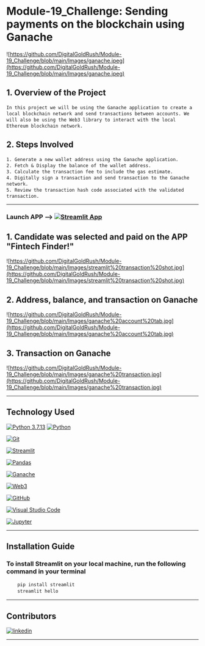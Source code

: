# Module-19_Challenge: Sending payments on the blockchain using Ganache

![https://github.com/DigitalGoldRush/Module-19_Challenge/blob/main/Images/ganache.jpeg](https://github.com/DigitalGoldRush/Module-19_Challenge/blob/main/Images/ganache.jpeg)

## 1. Overview of the Project

    In this project we will be using the Ganache application to create a local blockchain network and send transactions between accounts. We will also be using the Web3 library to interact with the local Ethereum blockchain network.

## 2. Steps Involved

    1. Generate a new wallet address using the Ganache application.
    2. Fetch & Display the balance of the wallet address.
    3. Calculate the transaction fee to include the gas estimate.
    4. Digitally sign a transaction and send transaction to the Ganache network.
    5. Review the transaction hash code associated with the validated transaction.
---

### Launch APP --> [![Streamlit App](https://static.streamlit.io/badges/streamlit_badge_black_white.svg)](https://digitalgoldrush-module-18-challenge-mod-18-challenge-w8dpyv.streamlitapp.com/)


   ## 1. Candidate was selected and paid on the APP "Fintech Finder!"
   

![https://github.com/DigitalGoldRush/Module-19_Challenge/blob/main/Images/streamlit%20transaction%20shot.jpg](https://github.com/DigitalGoldRush/Module-19_Challenge/blob/main/Images/streamlit%20transaction%20shot.jpg)


   ## 2. Address, balance, and transaction on Ganache
   

![https://github.com/DigitalGoldRush/Module-19_Challenge/blob/main/Images/ganache%20account%20tab.jpg](https://github.com/DigitalGoldRush/Module-19_Challenge/blob/main/Images/ganache%20account%20tab.jpg)


   ## 3. Transaction on Ganache
   
![https://github.com/DigitalGoldRush/Module-19_Challenge/blob/main/Images/ganache%20transaction.jpg](https://github.com/DigitalGoldRush/Module-19_Challenge/blob/main/Images/ganache%20transaction.jpg)

---

## Technology Used

[![Python 3.7.13](https://img.shields.io/badge/python-3670A0?style=for-the-badge&logo=python&logoColor=ffdd54)]([https://www.python.org/downloads/release/python-3912/)
[![Python](https://img.shields.io/badge/Python-3.9.12-blue)](https://www.python.org/downloads/release/python-3912/)

[![Git](https://img.shields.io/badge/Git-F05032?style=for-the-badge&logo=git&logoColor=white)](https://git-scm.com/)

[![Streamlit](https://img.shields.io/badge/Streamlit-0.88.0-3670A0?style=for-the-badge&logo=Streamlit&logoColor=ffdd54)](https://streamlit.io/)

[![Pandas](https://img.shields.io/badge/Pandas-1.3.2-3670A0?style=for-the-badge&logo=Pandas&logoColor=ffdd54)](https://pandas.pydata.org/)

[![Ganache](https://img.shields.io/badge/Ganache-2.6.0-3670A0?style=for-the-badge&logo=Ganache&logoColor=ffdd54)](https://www.trufflesuite.com/ganache)

[![Web3](https://img.shields.io/badge/Web3-5.24.0-3670A0?style=for-the-badge&logo=Web3&logoColor=ffdd54)](https://web3py.readthedocs.io/en/stable/)

[![GitHub](https://img.shields.io/badge/github-%23121011.svg?style=for-the-badge&logo=github&logoColor=white)](https://github.com/DigitalGoldRush?tab=repositories)

[![Visual Studio Code](https://img.shields.io/badge/Visual%20Studio%20Code-007ACC?style=for-the-badge&logo=visual-studio-code&logoColor=white)](https://code.visualstudio.com/)

[![Jupyter](https://img.shields.io/badge/Jupyter-F37626?style=for-the-badge&logo=Jupyter&logoColor=white)](https://jupyter.org/)

---

## Installation Guide

### To install Streamlit on your local machine, run the following command in your terminal

```bash
    pip install streamlit
    streamlit hello
```

---

## Contributors

[![linkedin](https://img.shields.io/badge/Michael_Dionne-LinkedIn-blue)](https://www.linkedin.com/in/michael-dionne-b2a1b61b/)

---
